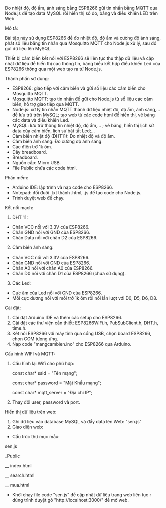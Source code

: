 ﻿Đo nhiệt độ, độ ẩm, ánh sáng bằng ESP8266 gửi tin nhắn bằng MQTT qua Node.js để tạo data MySQL rồi hiển thị số đo, bảng và điều khiển LED trên Web 

Mô tả:

Bài tập này sử dụng ESP8266 để đo nhiệt độ, độ ẩm và cường độ ánh sáng, phát số liệu bằng tin nhắn qua Mosquitto MQTT cho Node.js xử lý, sau đó gửi dữ liệu lên MySQL.
 
Thiết bị cảm biến kết nối với ESP8266 sẽ liên tục thu thập dữ liệu và cập nhật dữ liệu để hiển thị các thông tin, bảng biểu kết hợp điều khiển Led của ESP8266 thông qua một web tạo ra từ Node.js.

Thành phần sử dụng:

* ESP8266: giao tiếp với cảm biến và gửi số liệu các cảm biến cho Mosquitto MQTT.
* Mosquitto MQTT: tạo tin nhắn để gửi cho Node.js từ số liệu các cảm biến, hỗ trợ giao tiếp qua MQTT.
* Node.js: xử lý tin nhắn MQTT thành dữ liệu nhiệt độ, độ ẩm, ánh sáng,... để lưu trữ trên MySQL; tạo web từ các code html để hiển thị, vẽ bảng các data và điều khiển Led.
* MySQL: lưu trữ thông tin nhiệt độ, độ ẩm,... ; vẽ bảng, hiển thị lịch sử data của cảm biến, lịch sử bật tắt Led;...
* Cảm biến nhiệt độ (DHT11): Đo nhiệt độ và độ ẩm.
* Cảm biến ánh sáng: Đo cường độ ánh sáng.
* Các điện trở 1k ôm.
* Dây breadboard.
* Breadboard.
* Nguồn cấp: Micro USB.
* File Public chứa các code html.
  
Phần mềm:
* Arduino IDE: lập trình và nạp code cho ESP8266.
* Notepad: đổi đuôi .txt thành .html, .js để tạo code cho Node.js.
* Trình duyệt web để chạy.

Kết nối mạch:

1. DHT 11:
* Chân VCC nối với 3.3V của ESP8266.
* Chân GND nối với GND của ESP8266.
* Chân Data nối với chân D2 của ESP8266.
  
2. Cảm biến ánh sáng:
* Chân VCC nối với 3.3V của ESP8266.
* Chân GND nối với GND của ESP8266.
* Chân A0 nối với chân A0 của ESP8266.
* Chân D0 nối với chân D1 của ESP8266 (chưa sử dụng).

3. Các Led:
* Cực âm của Led nối với GND của ESP8266.
* Mỗi cực dương nối với mỗi trở 1k ôm rồi nối lần lượt với D0, D5, D6, D8.

Cài đặt:
1. Cài đặt Arduino IDE và thêm các setup cho ESP8266.
2. Cài đặt các thư viện cần thiết: ESP8266WiFi.h, PubSubClient.h, DHT.h, time.h.
3. Kết nối ESP8266 với máy tính qua cổng USB, chọn board ESP8266, chọn COM tương ứng.
4. Nạp code "mangcambien.ino" cho ESP8266 qua Arduino.

Cấu hình WIFI và MQTT:
        
1. Cấu hình lại Wifi cho phù hợp:

    const char* ssid = "Tên mạng"; 

    const char* password = "Mật Khẩu mạng";

    const char* mqtt_server = "Địa chỉ IP";

2. Thay đổi user, password và port.

Hiển thị dữ liệu trên web:

1. Ghi dữ liệu vào database MySQL và đẩy data lên Web: "sen.js"
2. Giao diện web:
* Cấu trúc thư mục mẫu:
  
sen.js

_Public

__ index.html

__ search.html

__ mua.html

* Khởi chạy file code "sen.js" để cập nhật dữ liệu trang web liên tục r dùng trình duyệt gõ "http://localhost:3000/" để mở web.
